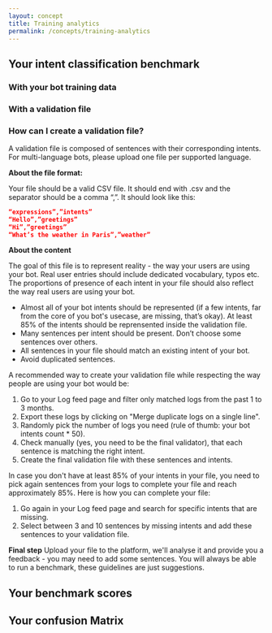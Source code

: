 ```yaml
---
layout: concept
title: Training analytics
permalink: /concepts/training-analytics
---
```


## Your intent classification benchmark


### With your bot training data

### With a validation file

### How can I create a validation file?

A validation file is composed of sentences with their corresponding intents.
For multi-language bots, please upload one file per supported language.

**About the file format:**

Your file should be a valid CSV file. It should end with .csv and the separator should be a comma “,”.
It should look like this:

~~~ json
“expressions”,”intents”
“Hello”,”greetings”
“Hi”,”greetings”
“What’s the weather in Paris”,”weather”
~~~

**About the content**

The goal of this file is to represent reality - the way your users are using your bot. Real user entries should include dedicated vocabulary, typos etc. The proportions of presence of each intent in your file should also reflect the way real users are using your bot.

* Almost all of your bot intents should be represented (if a few intents, far from the core of you bot's usecase, are missing, that’s okay). At least 85% of the intents should be reprensented inside the validation file.
* Many sentences per intent should be present. Don’t choose some sentences over others.
* All sentences in your file should match an existing intent of your bot.
* Avoid duplicated sentences.

A recommended way to create your validation file while respecting the way people are using your bot would be:

1) Go to your Log feed page and filter only matched logs from the past 1 to 3 months.
2) Export these logs by clicking on "Merge duplicate logs on a single line".
3) Randomly pick the number of logs you need (rule of thumb: your bot intents count * 50).
4) Check manually (yes, you need to be the final validator), that each sentence is matching the right intent.
5) Create the final validation file with these sentences and intents.

In case you don't have at least 85% of your intents in your file, you need to pick again sentences from your logs to complete your file and reach approximately 85%. Here is how you can complete your file:

1) Go again in your Log feed page and search for specific intents that are missing.
2) Select between 3 and 10 sentences by missing intents and add these sentences to your validation file.

**Final step**
Upload your file to the platform, we'll analyse it and provide you a feedback - you may need to add some sentences. You will always be able to run a benchmark, these guidelines are just suggestions.

## Your benchmark scores

## Your confusion Matrix
